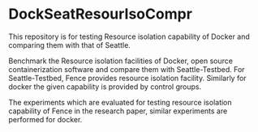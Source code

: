 # DockSeatResourIsoCompr
This repository is for testing Resource isolation capability of Docker and comparing them with that of Seattle. 

Benchmark the Resource isolation facilities of Docker, open source containerization software and compare them with Seattle-Testbed. For Seattle-Testbed, Fence provides resource isolation facility. Similarly for docker the given capability is provided by control groups. 

The experiments which are evaluated for testing resource isolation capability of Fence in the research paper, similar experiments are performed for docker. 



